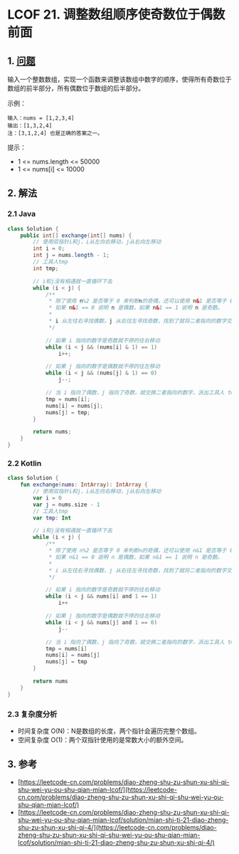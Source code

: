 # LCOF 21. 调整数组顺序使奇数位于偶数前面

## 1. [问题](https://leetcode-cn.com/problems/diao-zheng-shu-zu-shun-xu-shi-qi-shu-wei-yu-ou-shu-qian-mian-lcof/)

输入一个整数数组，实现一个函数来调整该数组中数字的顺序，使得所有奇数位于数组的前半部分，所有偶数位于数组的后半部分。

示例：

```
输入：nums = [1,2,3,4]
输出：[1,3,2,4] 
注：[3,1,2,4] 也是正确的答案之一。
```

提示：

* 1 <= nums.length <= 50000
* 1 <= nums\[i] <= 10000

## 2. 解法

### 2.1 Java

```java
class Solution {
    public int[] exchange(int[] nums) {
        // 使用双指针i和j，i从左向右移动，j从右向左移动
        int i = 0;
        int j = nums.length - 1;
        // 工具人tmp
        int tmp;

        // i和j没有相遇就一直循环下去
        while (i < j) {
            /**
             * 除了使用 n%2 是否等于 0 来判断n的奇偶，还可以使用 n&1 是否等于 0 来判断 n 的奇偶
             * 如果 n&1 == 0 说明 n 是偶数，如果 n&1 == 1 说明 n 是奇数。
             * 
             * i 从左往右寻找偶数，j 从右往左寻找奇数，找到了就将二者指向的数字交换一下
             */

            // 如果 i 指向的数字是奇数就不停的往右移动
            while (i < j && (nums[i] & 1) == 1)
                i++;

            // 如果 j 指向的数字是偶数就不停的往左移动
            while (i < j && (nums[j] & 1) == 0)
                j--;

            // 当 i 指向了偶数，j 指向了奇数，就交换二者指向的数字，派出工具人 tmp
            tmp = nums[i];
            nums[i] = nums[j];
            nums[j] = tmp;
        }

        return nums;
    }
}
```

### 2.2 Kotlin

```kotlin
class Solution {
    fun exchange(nums: IntArray): IntArray {
        // 使用双指针i和j，i从左向右移动，j从右向左移动
        var i = 0
        var j = nums.size - 1
        // 工具人tmp
        var tmp: Int

        // i和j没有相遇就一直循环下去
        while (i < j) {
            /**
             * 除了使用 n%2 是否等于 0 来判断n的奇偶，还可以使用 n&1 是否等于 0 来判断 n 的奇偶
             * 如果 n&1 == 0 说明 n 是偶数，如果 n&1 == 1 说明 n 是奇数。
             *
             * i 从左往右寻找偶数，j 从右往左寻找奇数，找到了就将二者指向的数字交换一下
             */

            // 如果 i 指向的数字是奇数就不停的往右移动
            while (i < j && nums[i] and 1 == 1)
                i++

            // 如果 j 指向的数字是偶数就不停的往左移动
            while (i < j && nums[j] and 1 == 0)
                j--

            // 当 i 指向了偶数，j 指向了奇数，就交换二者指向的数字，派出工具人 tmp
            tmp = nums[i]
            nums[i] = nums[j]
            nums[j] = tmp
        }

        return nums
    }
}
```

### 2.3 复杂度分析

* 时间复杂度 O(N)：N是数组的长度，两个指针会遍历完整个数组。
* 空间复杂度 O(1)：两个双指针使用的是常数大小的额外空间。

## 3. 参考

* [https://leetcode-cn.com/problems/diao-zheng-shu-zu-shun-xu-shi-qi-shu-wei-yu-ou-shu-qian-mian-lcof/](https://leetcode-cn.com/problems/diao-zheng-shu-zu-shun-xu-shi-qi-shu-wei-yu-ou-shu-qian-mian-lcof/)
* [https://leetcode-cn.com/problems/diao-zheng-shu-zu-shun-xu-shi-qi-shu-wei-yu-ou-shu-qian-mian-lcof/solution/mian-shi-ti-21-diao-zheng-shu-zu-shun-xu-shi-qi-4/](https://leetcode-cn.com/problems/diao-zheng-shu-zu-shun-xu-shi-qi-shu-wei-yu-ou-shu-qian-mian-lcof/solution/mian-shi-ti-21-diao-zheng-shu-zu-shun-xu-shi-qi-4/)
